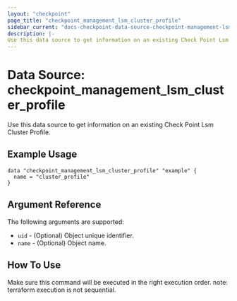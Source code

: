 ```yaml
---
layout: "checkpoint"
page_title: "checkpoint_management_lsm_cluster_profile"
sidebar_current: "docs-checkpoint-data-source-checkpoint-management-lsm-cluster-profile"
description: |-
Use this data source to get information on an existing Check Point Lsm Cluster Profile.
---
```


# Data Source: checkpoint_management_lsm_cluster_profile

Use this data source to get information on an existing Check Point Lsm Cluster Profile.

## Example Usage


```hcl
data "checkpoint_management_lsm_cluster_profile" "example" {
  name = "cluster_profile"
}
```

## Argument Reference

The following arguments are supported:

* `uid` - (Optional) Object unique identifier.
* `name` - (Optional) Object name.

## How To Use
Make sure this command will be executed in the right execution order. 
note: terraform execution is not sequential.  

